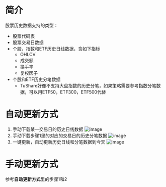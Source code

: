 # 简介
股票历史数据支持的类型：
- 股票代码表
- 股票交易日数据
- 个股，指数和ETF历史日线数据，含如下指标
    - OHLCV
    - 成交额
    - 换手率
    - 复权因子
- 个股和ETF历史分笔数据
    - TuShare好像不支持大盘指数的历史分笔，如果策略需要参考指数分笔数据，可以用ETF50，ETF300，ETF500代替 

# 自动更新方式
1. 手动下载某一交易日的历史日线数据
![image](https://github.com/moyuanz/DevilYuan/blob/master/docs/data/mannualDaysConfig.png)
2. 手动下载步骤1里的对应的交易日的历史分笔数据
![image](https://github.com/moyuanz/DevilYuan/blob/master/docs/data/mannualTicksConfig.png)
3. 一键更新，自动更新历史日线和分笔数据到今天
![image](https://github.com/moyuanz/DevilYuan/blob/master/docs/data/result.png)

# 手动更新方式
参考**自动更新方式**里的步骤1和2
